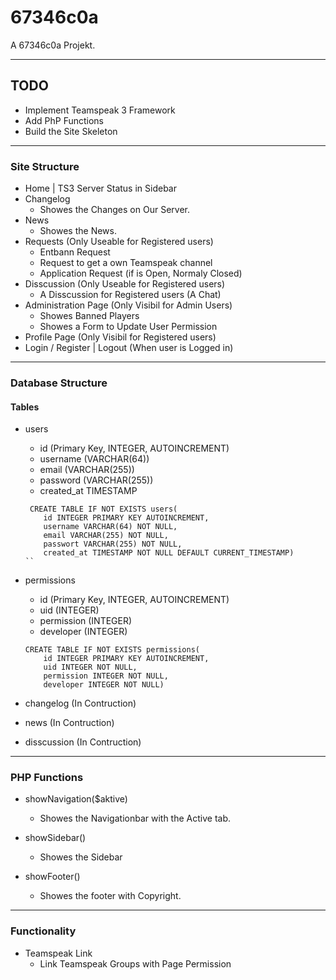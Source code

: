 # 67346c0a

A 67346c0a Projekt.

---
## TODO

- Implement Teamspeak 3 Framework
- Add PhP Functions
- Build the Site Skeleton

---
### Site Structure

- Home | TS3 Server Status in Sidebar
- Changelog
	- Showes the Changes on Our Server.
- News
	- Showes the News.
- Requests (Only Useable for Registered users)
	- Entbann Request
	- Request to get a own Teamspeak channel
	- Application Request (if is Open, Normaly Closed)
- Disscussion (Only Useable for Registered users)
	- A Disscussion for Registered users (A Chat)
- Administration Page (Only Visibil for Admin Users)
	- Showes Banned Players
	- Showes a Form to Update User Permission
- Profile Page (Only Visibil for Registered users)
- Login / Register | Logout (When user is Logged in)

---
### Database Structure

#### Tables

- users
	- id (Primary Key, INTEGER, AUTOINCREMENT)
	- username (VARCHAR(64))
	- email (VARCHAR(255))
	- password (VARCHAR(255))
	- created_at TIMESTAMP

	```
	 CREATE TABLE IF NOT EXISTS users(
		id INTEGER PRIMARY KEY AUTOINCREMENT,
		username VARCHAR(64) NOT NULL,
		email VARCHAR(255) NOT NULL, 
		passwort VARCHAR(255) NOT NULL,
		created_at TIMESTAMP NOT NULL DEFAULT CURRENT_TIMESTAMP)
    ``
- permissions
	- id (Primary Key, INTEGER, AUTOINCREMENT)
	- uid (INTEGER)
	- permission (INTEGER)
	- developer (INTEGER)

	```
	CREATE TABLE IF NOT EXISTS permissions(
		id INTEGER PRIMARY KEY AUTOINCREMENT,
		uid INTEGER NOT NULL,
		permission INTEGER NOT NULL, 
		developer INTEGER NOT NULL)
	```

- changelog (In Contruction)

- news (In Contruction)

- disscussion (In Contruction)


	


---
### PHP Functions

- showNavigation($aktive)
	- Showes the Navigationbar with the Active tab.

- showSidebar()
	- Showes the Sidebar 

- showFooter()
	- Showes the footer with Copyright.

---
### Functionality

- Teamspeak Link
	- Link Teamspeak Groups with Page Permission